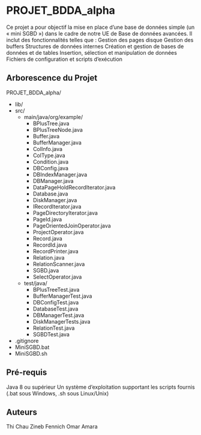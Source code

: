 # PROJET_BDDA_alpha
Ce projet a pour objectif la mise en place d’une base de données simple (un « mini SGBD ») dans le cadre de notre UE de Base de données avancées. Il inclut des fonctionnalités telles que :
Gestion des pages disque
Gestion des buffers
Structures de données internes
Création et gestion de bases de données et de tables
Insertion, sélection et manipulation de données
Fichiers de configuration et scripts d’exécution

## Arborescence du Projet
PROJET_BDDA_alpha/
- lib/
- src/
  - main/java/org/example/
    - BPlusTree.java
    - BPlusTreeNode.java
    - Buffer.java
    - BufferManager.java
    - ColInfo.java
    - ColType.java
    - Condition.java
    - DBConfig.java
    - DBIndexManager.java
    - DBManager.java
    - DataPageHoldRecordIterator.java
    - Database.java
    - DiskManager.java
    - IRecordIterator.java
    - PageDirectoryIterator.java
    - PageId.java
    - PageOrientedJoinOperator.java
    - ProjectOperator.java
    - Record.java
    - RecordId.java
    - RecordPrinter.java
    - Relation.java
    - RelationScanner.java
    - SGBD.java
    - SelectOperator.java
  - test/java/
    - BPlusTreeTest.java
    - BufferManagerTest.java
    - DBConfigTest.java
    - DatabaseTest.java
    - DBManagerTest.java
    - DiskManagerTests.java
    - RelationTest.java
    - SGBDTest.java
- .gitignore
- MiniSGBD.bat
- MiniSGBD.sh


## Pré-requis
Java 8 ou supérieur
Un système d’exploitation supportant les scripts fournis (.bat sous Windows, .sh sous Linux/Unix)

## Auteurs
Thi Chau 
Zineb Fennich
Omar Amara



